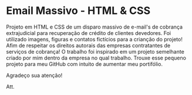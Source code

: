 # Email Massivo - HTML & CSS
Projeto em HTML e CSS de um disparo massivo de e-mail's de cobrança extrajudicial para recuperação de crédito de clientes devedores. 
Foi utilizado imagens, figuras e contatos fictícios para a crianção do projeto! Afim de respeitar os direitos autorais das empresas contratantes de serviços de cobrança!
O trabalho foi inspirado em um projeto semelhante criado por mim dentro da empresa no qual trabalho. 
Trouxe esse pequeno projeto para meu GitHub com intuito de aumentar meu portifólio.

Agradeço sua atenção! 

Att. 
